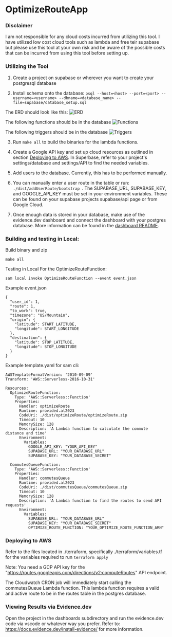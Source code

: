 # OptimizeRouteApp

### Disclaimer

I am not responsible for any cloud costs incurred from utilizing this tool. I have utilized low cost cloud tools such as lambda and free teir supabase but please use this tool at your own risk and be aware of the possible costs that can be incurred from using this tool before setting up.

### Utilizing the Tool

1. Create a project on supabase or wherever you want to create your postgresql database

2. Install schema onto the database:
```psql --host=<host> --port=<port> --username=<username> --dbname=<database_name> --file=supabase/database_setup.sql```

The ERD should look like this:
![ERD](supabase/baseline_screenshots/ERD.png)

The following functions should be in the database
![Functions](supabase/baseline_screenshots/Functions.png)

The following triggers should be in the database
![Triggers](supabase/baseline_screenshots/Triggers.png)


3. Run ```make all``` to build the binaries for the lambda functions.

4. Create a Google API key and set up cloud resources as outlined in section [Deploying to AWS](#deploying-to-aws). In Superbase, refer to your project's settings/database and settings/API to find the needed variables. 

5. Add users to the database. Currently, this has to be performed manually.

6. You can manually enter a user route in the table or run: ```./dist/addUserRoute/bootstrap ```. The SUPABASE_URL, SUPABASE_KEY, and GOOGLE_API_KEY must be set in your environment variables. These can be found on your supabase projects supabase/api page or from Google Cloud.

7. Once enough data is stored in your database, make use of the evidence.dev dashboard and connect the dashboard with your postgres database. More information can be found in the [dashboard README](./dashboards/README.md).

### Building and testing in Local:

Build binary and zip
```
make all
```

Testing in Local For the OptimizeRouteFunction:
```
sam local invoke OptimizeRouteFunction --event event.json
```

Example event.json
```
{
  "user_id": 1,
  "route": 1,
  "to_work": true,
  "timezone": "US/Mountain",
  "origin": {
    "latitude": START_LATITUDE,
    "longitude": START_LONGITUDE
  },
  "destination": {
    "latitude": STOP_LATITUDE,
    "longitude": STOP_LONGITUDE
  }
}
```

Example template.yaml for sam cli:
```
AWSTemplateFormatVersion: '2010-09-09'
Transform: 'AWS::Serverless-2016-10-31'

Resources:
  OptimizeRouteFunction:
    Type: 'AWS::Serverless::Function'
    Properties:
      Handler: optimizeRoute
      Runtime: provided.al2023
      CodeUri: ./dist/optimizeRoute/optimizeRoute.zip
      Timeout: 10  
      MemorySize: 128
      Description: 'A Lambda function to calculate the commute distance and time'  
      Environment:
        Variables:
          GOOGLE_API_KEY: "YOUR_API_KEY"
          SUPABASE_URL: "YOUR_DATABASE_URL"
          SUPABASE_KEY: "YOUR_DATABASE_SECRET"

  CommutesQueueFunction:
    Type: 'AWS::Serverless::Function'
    Properties:
      Handler: commutesQueue
      Runtime: provided.al2023
      CodeUri: ./dist/commutesQueue/commutesQueue.zip
      Timeout: 10  
      MemorySize: 128
      Description: 'A Lambda function to find the routes to send API requests'  
      Environment:
        Variables:
          SUPABASE_URL: "YOUR_DATABASE_URL"
          SUPABASE_KEY: "YOUR_DATABASE_SECRET"
          OPTIMIZE_ROUTE_FUNCTION: "YOUR_OPTIMIZE_ROUTE_FUNCTION_ARN"
```

### Deploying to AWS

Refer to the files located in ./terraform, specifically ./terraform/variables.tf for the variables required to run  ```terraform apply```

Note: You need a GCP API key for the "https://routes.googleapis.com/directions/v2:computeRoutes" API endpoint.

The Cloudwatch CRON job will immediately start calling the commutesQueue Lambda function. This lambda function requires a valid and active route to be in the routes table in the postgres database.

### Viewing Results via Evidence.dev
Open the project in the dashboards subdirectory and run the evidence.dev code via vscode or whatever way you prefer. Refer to: https://docs.evidence.dev/install-evidence/ for more information.
